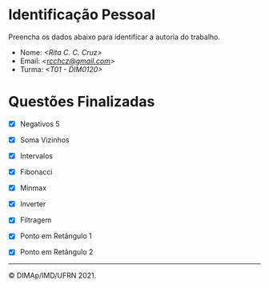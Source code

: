 ﻿# Identificação Pessoal

Preencha os dados abaixo para identificar a autoria do trabalho.

- Nome: *\<Rita C. C. Cruz>*
- Email: *\<rcchcz@gmail.com>*
- Turma: *\<T01 - DIM0120>*

# Questões Finalizadas

- [X] Negativos 5
- [X] Soma Vizinhos
- [X] Intervalos
- [X] Fibonacci
- [X] Minmax
- [X] Inverter
- [X] Filtragem
- [X] Ponto em Retângulo 1
- [X] Ponto em Retângulo 2


--------
&copy; DIMAp/IMD/UFRN 2021.
